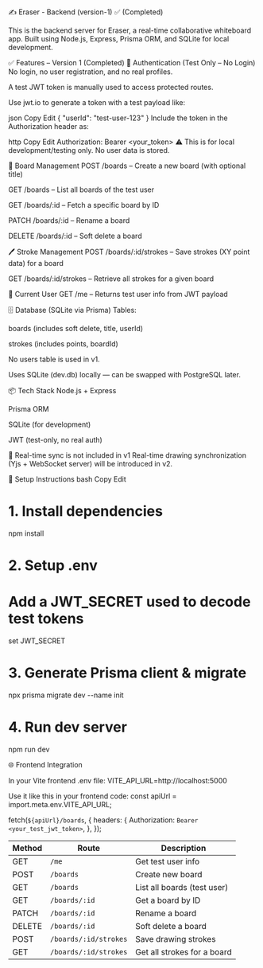✍️ Eraser - Backend (version-1) 
✅ (Completed)


This is the backend server for Eraser, a real-time collaborative whiteboard app.
Built using Node.js, Express, Prisma ORM, and SQLite for local development.

✅ Features – Version 1 (Completed)
🔐 Authentication (Test Only – No Login)
No login, no user registration, and no real profiles.

A test JWT token is manually used to access protected routes.

Use jwt.io to generate a token with a test payload like:

json
Copy
Edit
{
  "userId": "test-user-123"
}
Include the token in the Authorization header as:

http
Copy
Edit
Authorization: Bearer <your_token>
⚠️ This is for local development/testing only. No user data is stored.

🧩 Board Management
POST /boards – Create a new board (with optional title)

GET /boards – List all boards of the test user

GET /boards/:id – Fetch a specific board by ID

PATCH /boards/:id – Rename a board

DELETE /boards/:id – Soft delete a board

🖊️ Stroke Management
POST /boards/:id/strokes – Save strokes (XY point data) for a board

GET /boards/:id/strokes – Retrieve all strokes for a given board

🙋 Current User
GET /me – Returns test user info from JWT payload

🗄️ Database (SQLite via Prisma)
Tables:

boards (includes soft delete, title, userId)

strokes (includes points, boardId)

No users table is used in v1.

Uses SQLite (dev.db) locally — can be swapped with PostgreSQL later.

📦 Tech Stack
Node.js + Express

Prisma ORM

SQLite (for development)

JWT (test-only, no real auth)

🚧 Real-time sync is not included in v1
Real-time drawing synchronization (Yjs + WebSocket server) will be introduced in v2.

🧪 Setup Instructions
bash
Copy
Edit
# 1. Install dependencies
npm install

# 2. Setup .env
#    Add a JWT_SECRET used to decode test tokens
set JWT_SECRET

# 3. Generate Prisma client & migrate
npx prisma migrate dev --name init

# 4. Run dev server
npm run dev

🌐 Frontend Integration

In your Vite frontend .env file:
VITE_API_URL=http://localhost:5000


Use it like this in your frontend code:
const apiUrl = import.meta.env.VITE_API_URL;

fetch(`${apiUrl}/boards`, {
  headers: {
    Authorization: `Bearer <your_test_jwt_token>`,
  },
});

| Method | Route                 | Description                 |
| ------ | --------------------- | --------------------------- |
| GET    | `/me`                 | Get test user info          |
| POST   | `/boards`             | Create new board            |
| GET    | `/boards`             | List all boards (test user) |
| GET    | `/boards/:id`         | Get a board by ID           |
| PATCH  | `/boards/:id`         | Rename a board              |
| DELETE | `/boards/:id`         | Soft delete a board         |
| POST   | `/boards/:id/strokes` | Save drawing strokes        |
| GET    | `/boards/:id/strokes` | Get all strokes for a board |

